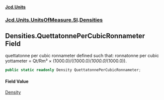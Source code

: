 #### [Jcd.Units](index.md 'index')

### [Jcd.Units.UnitsOfMeasure.SI](Jcd.Units.UnitsOfMeasure.SI.md 'Jcd.Units.UnitsOfMeasure.SI').[Densities](Densities.md 'Jcd.Units.UnitsOfMeasure.SI.Densities')

## Densities.QuettatonnePerCubicRonnameter Field

quettatonne per cubic ronnameter defined such that: ronnatonne per cubic yottameter = Qt/Rm³ ×
(1000.0)/((1000.0)*(1000.0)*(1000.0)).

```csharp
public static readonly Density QuettatonnePerCubicRonnameter;
```

#### Field Value

[Density](Density.md 'Jcd.Units.UnitTypes.Density')